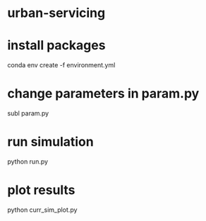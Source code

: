 # urban-servicing

# install packages
conda env create -f environment.yml

# change parameters in param.py
subl param.py 

# run simulation 
python run.py

# plot results
python curr_sim_plot.py
